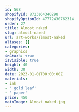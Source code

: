 ```yaml
---
id: 568
shopifyId: 8723264340298
shopifyOptionId: 47772430762314
order: 27
title: Almost naked
slug: almost-naked
url: art-works/almost-naked
aliases: []
categories:
- graphics
inStock: true
isVisible: true
height: 40
width: 30
date: 2023-01-01T00:00:00Z
materials:
- ink
- ' gold leaf'
- ' paper'
price: 450
mainImage: Almost naked.jpg
---
```

